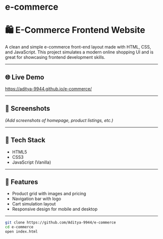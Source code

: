 # e-commerce
# 🛍️ E-Commerce Frontend Website

A clean and simple e-commerce front-end layout made with HTML, CSS, and JavaScript. This project simulates a modern online shopping UI and is great for showcasing frontend development skills.

---

## 🌐 Live Demo
https://aditya-9944.github.io/e-commerce/

---

## 📸 Screenshots

*(Add screenshots of homepage, product listings, etc.)*

---

## 🔧 Tech Stack

- HTML5
- CSS3
- JavaScript (Vanilla)

---

## 🚀 Features

- Product grid with images and pricing
- Navigation bar with logo
- Cart simulation layout
- Responsive design for mobile and desktop

---
```bash
git clone https://github.com/Aditya-9944/e-commerce
cd e-commerce
open index.html
